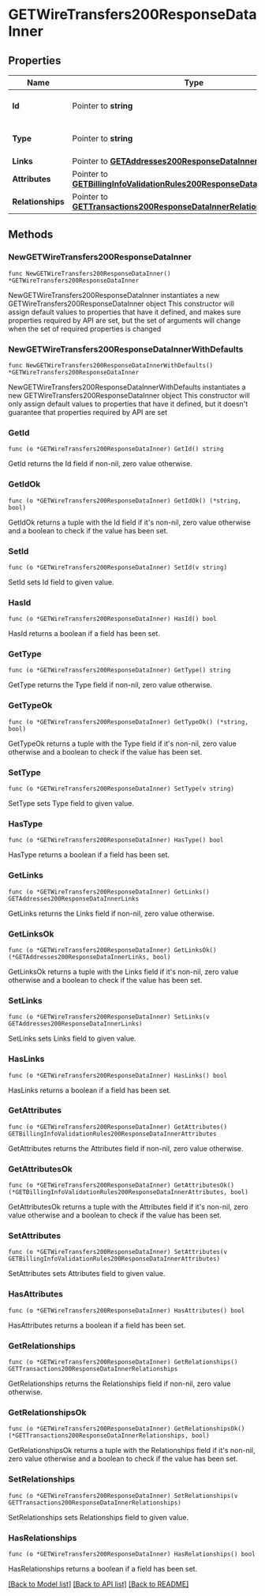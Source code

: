 # GETWireTransfers200ResponseDataInner

## Properties

Name | Type | Description | Notes
------------ | ------------- | ------------- | -------------
**Id** | Pointer to **string** | The resource&#39;s id | [optional] 
**Type** | Pointer to **string** | The resource&#39;s type | [optional] 
**Links** | Pointer to [**GETAddresses200ResponseDataInnerLinks**](GETAddresses200ResponseDataInnerLinks.md) |  | [optional] 
**Attributes** | Pointer to [**GETBillingInfoValidationRules200ResponseDataInnerAttributes**](GETBillingInfoValidationRules200ResponseDataInnerAttributes.md) |  | [optional] 
**Relationships** | Pointer to [**GETTransactions200ResponseDataInnerRelationships**](GETTransactions200ResponseDataInnerRelationships.md) |  | [optional] 

## Methods

### NewGETWireTransfers200ResponseDataInner

`func NewGETWireTransfers200ResponseDataInner() *GETWireTransfers200ResponseDataInner`

NewGETWireTransfers200ResponseDataInner instantiates a new GETWireTransfers200ResponseDataInner object
This constructor will assign default values to properties that have it defined,
and makes sure properties required by API are set, but the set of arguments
will change when the set of required properties is changed

### NewGETWireTransfers200ResponseDataInnerWithDefaults

`func NewGETWireTransfers200ResponseDataInnerWithDefaults() *GETWireTransfers200ResponseDataInner`

NewGETWireTransfers200ResponseDataInnerWithDefaults instantiates a new GETWireTransfers200ResponseDataInner object
This constructor will only assign default values to properties that have it defined,
but it doesn't guarantee that properties required by API are set

### GetId

`func (o *GETWireTransfers200ResponseDataInner) GetId() string`

GetId returns the Id field if non-nil, zero value otherwise.

### GetIdOk

`func (o *GETWireTransfers200ResponseDataInner) GetIdOk() (*string, bool)`

GetIdOk returns a tuple with the Id field if it's non-nil, zero value otherwise
and a boolean to check if the value has been set.

### SetId

`func (o *GETWireTransfers200ResponseDataInner) SetId(v string)`

SetId sets Id field to given value.

### HasId

`func (o *GETWireTransfers200ResponseDataInner) HasId() bool`

HasId returns a boolean if a field has been set.

### GetType

`func (o *GETWireTransfers200ResponseDataInner) GetType() string`

GetType returns the Type field if non-nil, zero value otherwise.

### GetTypeOk

`func (o *GETWireTransfers200ResponseDataInner) GetTypeOk() (*string, bool)`

GetTypeOk returns a tuple with the Type field if it's non-nil, zero value otherwise
and a boolean to check if the value has been set.

### SetType

`func (o *GETWireTransfers200ResponseDataInner) SetType(v string)`

SetType sets Type field to given value.

### HasType

`func (o *GETWireTransfers200ResponseDataInner) HasType() bool`

HasType returns a boolean if a field has been set.

### GetLinks

`func (o *GETWireTransfers200ResponseDataInner) GetLinks() GETAddresses200ResponseDataInnerLinks`

GetLinks returns the Links field if non-nil, zero value otherwise.

### GetLinksOk

`func (o *GETWireTransfers200ResponseDataInner) GetLinksOk() (*GETAddresses200ResponseDataInnerLinks, bool)`

GetLinksOk returns a tuple with the Links field if it's non-nil, zero value otherwise
and a boolean to check if the value has been set.

### SetLinks

`func (o *GETWireTransfers200ResponseDataInner) SetLinks(v GETAddresses200ResponseDataInnerLinks)`

SetLinks sets Links field to given value.

### HasLinks

`func (o *GETWireTransfers200ResponseDataInner) HasLinks() bool`

HasLinks returns a boolean if a field has been set.

### GetAttributes

`func (o *GETWireTransfers200ResponseDataInner) GetAttributes() GETBillingInfoValidationRules200ResponseDataInnerAttributes`

GetAttributes returns the Attributes field if non-nil, zero value otherwise.

### GetAttributesOk

`func (o *GETWireTransfers200ResponseDataInner) GetAttributesOk() (*GETBillingInfoValidationRules200ResponseDataInnerAttributes, bool)`

GetAttributesOk returns a tuple with the Attributes field if it's non-nil, zero value otherwise
and a boolean to check if the value has been set.

### SetAttributes

`func (o *GETWireTransfers200ResponseDataInner) SetAttributes(v GETBillingInfoValidationRules200ResponseDataInnerAttributes)`

SetAttributes sets Attributes field to given value.

### HasAttributes

`func (o *GETWireTransfers200ResponseDataInner) HasAttributes() bool`

HasAttributes returns a boolean if a field has been set.

### GetRelationships

`func (o *GETWireTransfers200ResponseDataInner) GetRelationships() GETTransactions200ResponseDataInnerRelationships`

GetRelationships returns the Relationships field if non-nil, zero value otherwise.

### GetRelationshipsOk

`func (o *GETWireTransfers200ResponseDataInner) GetRelationshipsOk() (*GETTransactions200ResponseDataInnerRelationships, bool)`

GetRelationshipsOk returns a tuple with the Relationships field if it's non-nil, zero value otherwise
and a boolean to check if the value has been set.

### SetRelationships

`func (o *GETWireTransfers200ResponseDataInner) SetRelationships(v GETTransactions200ResponseDataInnerRelationships)`

SetRelationships sets Relationships field to given value.

### HasRelationships

`func (o *GETWireTransfers200ResponseDataInner) HasRelationships() bool`

HasRelationships returns a boolean if a field has been set.


[[Back to Model list]](../README.md#documentation-for-models) [[Back to API list]](../README.md#documentation-for-api-endpoints) [[Back to README]](../README.md)


